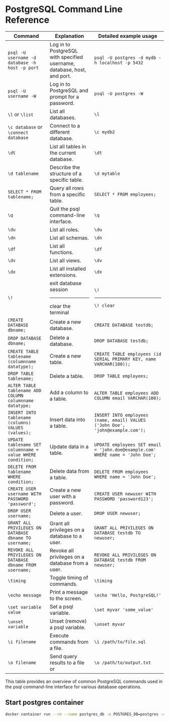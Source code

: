 # PostgreSQL Command Line Reference

| Command | Explanation | Detailed example usage |
| ------- | ----------- | ---------------------- |
| `psql -U username -d database -h host -p port` | Log in to PostgreSQL with specified username, database, host, and port. | `psql -U postgres -d mydb -h localhost -p 5432` |
| `psql -U username -W` | Log in to PostgreSQL and prompt for a password. | `psql -U postgres -W` |
| `\l` or `\list` | List all databases. | `\l` |
| `\c database` or `\connect database` | Connect to a different database. | `\c mydb2` |
| `\dt` | List all tables in the current database. | `\dt` |
| `\d tablename` | Describe the structure of a specific table. | `\d mytable` |
| `SELECT * FROM tablename;` | Query all rows from a specific table. | `SELECT * FROM employees;` |
| `\q` | Quit the psql command-line interface. | `\q` |
| `\du` | List all roles. | `\du` |
| `\dn` | List all schemas. | `\dn` |
| `\df` | List all functions. | `\df` |
| `\dv` | List all views. | `\dv` |
| `\dx` | List all installed extensions. | `\dx` |
| `\!` | exit database session <hr/> clear the terminal | `\!` <hr/> `\! clear` |
| `CREATE DATABASE dbname;` | Create a new database. | `CREATE DATABASE testdb;` |
| `DROP DATABASE dbname;` | Delete a database. | `DROP DATABASE testdb;` |
| `CREATE TABLE tablename (columnname datatype);` | Create a new table. | `CREATE TABLE employees (id SERIAL PRIMARY KEY, name VARCHAR(100));` |
| `DROP TABLE tablename;` | Delete a table. | `DROP TABLE employees;` |
| `ALTER TABLE tablename ADD COLUMN columnname datatype;` | Add a column to a table. | `ALTER TABLE employees ADD COLUMN email VARCHAR(100);` |
| `INSERT INTO tablename (columns) VALUES (values);` | Insert data into a table. | `INSERT INTO employees (name, email) VALUES ('John Doe', 'john@example.com');` |
| `UPDATE tablename SET columnname = value WHERE condition;` | Update data in a table. | `UPDATE employees SET email = 'john.doe@example.com' WHERE name = 'John Doe';` |
| `DELETE FROM tablename WHERE condition;` | Delete data from a table. | `DELETE FROM employees WHERE name = 'John Doe';` |
| `CREATE USER username WITH PASSWORD 'password';` | Create a new user with a password. | `CREATE USER newuser WITH PASSWORD 'password123';` |
| `DROP USER username;` | Delete a user. | `DROP USER newuser;` |
| `GRANT ALL PRIVILEGES ON DATABASE dbname TO username;` | Grant all privileges on a database to a user. | `GRANT ALL PRIVILEGES ON DATABASE testdb TO newuser;` |
| `REVOKE ALL PRIVILEGES ON DATABASE dbname FROM username;` | Revoke all privileges on a database from a user. | `REVOKE ALL PRIVILEGES ON DATABASE testdb FROM newuser;` |
| `\timing` | Toggle timing of commands. | `\timing` |
| `\echo message` | Print a message to the screen. | `\echo 'Hello, PostgreSQL!'` |
| `\set variable value` | Set a psql variable. | `\set myvar 'some_value'` |
| `\unset variable` | Unset (remove) a psql variable. | `\unset myvar` |
| `\i filename` | Execute commands from a file. | `\i /path/to/file.sql` |
| `\o filename` | Send query results to a file or | `\o /path/to/output.txt` |

This table provides an overview of common PostgreSQL commands used in the psql command-line interface for various database operations.

## Start postgres container

```bash
docker container run --rm --name postgres_db -e POSTGRES_DB=postgres -e POSTGRES_USER=postgres -e POSTGRES_PASSWORD=password -p 5432:5432 postgres
```
